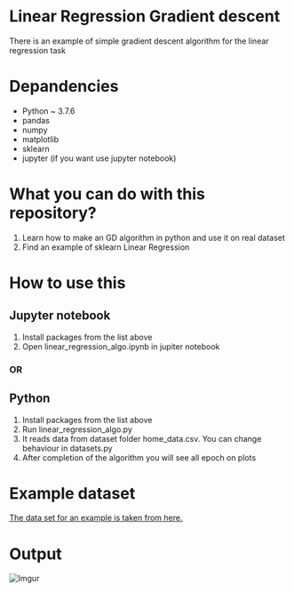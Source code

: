 # Linear Regression Gradient descent

There is an example of simple gradient descent algorithm for the linear regression task

# Depandencies
* Python ~ 3.7.6
* pandas
* numpy
* matplotlib
* sklearn
* jupyter (if you want use jupyter notebook)

# What you can do with this repository?
1. Learn how to make an GD algorithm in python and use it on real dataset
2. Find an example of sklearn Linear Regression

# How to use this

## Jupyter notebook

1. Install packages from the list above
2. Open linear_regression_algo.ipynb in jupiter notebook

### OR

## Python

1. Install packages from the list above
2. Run linear_regression_algo.py
3. It reads data from dataset folder home_data.csv. You can change behaviour in datasets.py
4. Аfter completion of the algorithm you will see all epoch on plots

# Example dataset

[The data set for an example is taken from here.](https://www.kaggle.com/prakharrathi25/home-prices-dataset)


# Output

![Imgur](https://i.imgur.com/sDfveuE.png)

